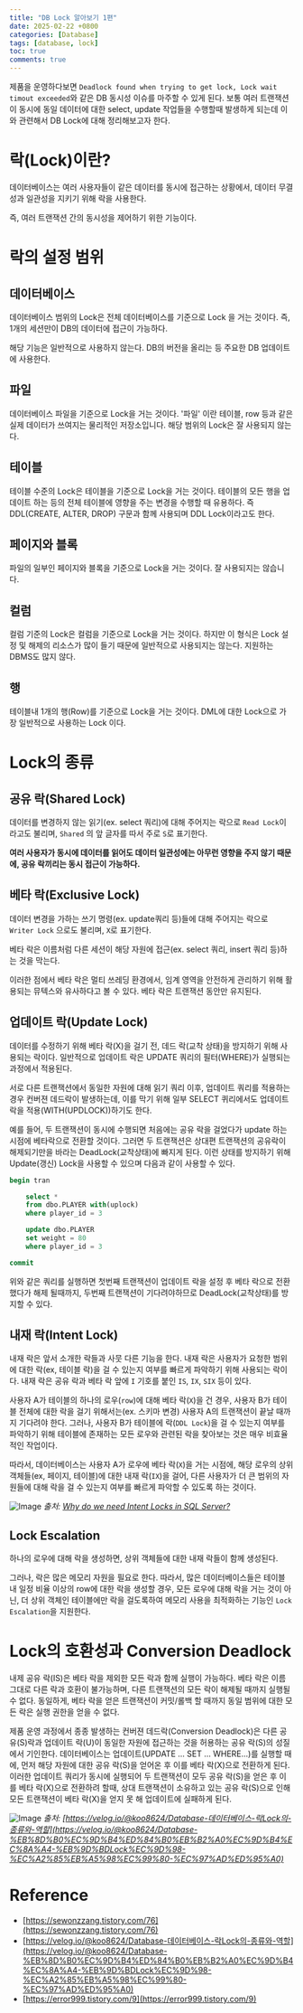 ```yaml
---
title: "DB Lock 알아보기 1편"
date: 2025-02-22 +0800
categories: [Database]
tags: [database, lock]
toc: true
comments: true
---
```


제품을 운영하다보면 `Deadlock found when trying to get lock, Lock wait timout exceeded`와 같은 DB 동시성 이슈를 마주할 수 있게 된다. 보통 여러 트랜잭션이 동시에 동일 데이터에 대한 select, update 작업들을 수행할때 발생하게 되는데 이와 관련해서 DB Lock에 대해 정리해보고자 한다.

# 락(Lock)이란?
데이터베이스는 여러 사용자들이 같은 데이터를 동시에 접근하는 상황에서, 데이터 무결성과 일관성을 지키기 위해 락을 사용한다.

즉, 여러 트랜잭션 간의 동시성을 제어하기 위한 기능이다.

# 락의 설정 범위

## 데이터베이스
데이터베이스 범위의 Lock은 전체 데이터베이스를 기준으로 Lock 을 거는 것이다. 즉, 1개의 세션만이 DB의 데이터에 접근이 가능하다. 

해당 기능은 일반적으로 사용하지 않는다. DB의 버전을 올리는 등 주요한 DB 업데이트에 사용한다.

## 파일
데이터베이스 파일을 기준으로 Lock을 거는 것이다. '파일' 이란 테이블, row 등과 같은 실제 데이터가 쓰여지는 물리적인 저장소입니다. 해당 범위의 Lock은 잘 사용되지 않는다.

## 테이블
테이블 수준의 Lock은 테이블을 기준으로 Lock을 거는 것이다. 테이블의 모든 행을 업데이트 하는 등의 전체 테이블에 영향을 주는 변경을 수행할 때 유용하다. 즉 DDL(CREATE, ALTER, DROP) 구문과 함께 사용되며 DDL Lock이라고도 한다.

## 페이지와 블록
파일의 일부인 페이지와 블록을 기준으로 Lock을 거는 것이다. 잘 사용되지는 않습니다.

## 컬럼
컬럼 기준의 Lock은 컬럼을 기준으로 Lock을 거는 것이다. 하지만 이 형식은 Lock 설정 및 해제의 리소스가 많이 들기 때문에 일반적으로 사용되지는 않는다. 지원하는 DBMS도 많지 않다.

## 행
테이블내 1개의 행(Row)를 기준으로 Lock을 거는 것이다. DML에 대한 Lock으로 가장 일반적으로 사용하는 Lock 이다.

# Lock의 종류

## 공유 락(Shared Lock)
데이터를 변경하지 않는 읽기(ex. select 쿼리)에 대해 주어지는 락으로 `Read Lock`이라고도 불리며, `Shared` 의 앞 글자를 따서 주로 `S`로 표기한다.

**여러 사용자가 동시에 데이터를 읽어도 데이터 일관성에는 아무런 영향을 주지 않기 때문에, 공유 락끼리는 동시 접근이 가능하다.**

## 베타 락(Exclusive Lock)
데이터 변경을 가하는 쓰기 명령(ex. update쿼리 등)들에 대해 주어지는 락으로 `Writer Lock` 으로도 불리며, `X`로 표기한다.

베타 락은 이름처럼 다른 세션이 해당 자원에 접근(ex. select 쿼리, insert 쿼리 등)하는 것을 막는다.

이러한 점에서 베타 락은 멀티 쓰레딩 환경에서, 임계 영역을 안전하게 관리하기 위해 활용되는 뮤텍스와 유사하다고 볼 수 있다. 베타 락은 트랜잭션 동안만 유지된다.

## 업데이트 락(Update Lock)
데이터를 수정하기 위해 베타 락(X)을 걸기 전, 데드 락(교착 상태)을 방지하기 위해 사용되는 락이다. 일반적으로 업데이트 락은 UPDATE 쿼리의 필터(WHERE)가 실행되는 과정에서 적용된다.

서로 다른 트랜잭션에서 동일한 자원에 대해 읽기 쿼리 이후, 업데이트 쿼리를 적용하는 경우 컨버젼 데드락이 발생하는데, 이를 막기 위해 일부 SELECT 퀴리에서도 업데이트 락을 적용(WITH(UPDLOCK))하기도 한다.

예를 들어, 두 트랜잭션이 동시에 수행되면 처음에는 공유 락을 걸었다가 update 하는 시점에 베타락으로 전환할 것이다. 그러면 두 트랜잭션은 상대편 트랜잭션의 공유락이 해제되기만을 바라는 DeadLock(교착상태)에 빠지게 된다. 이런 상태를 방지하기 위해 Update(갱신) Lock을 사용할 수 있으며 다음과 같이 사용할 수 있다.

```sql
begin tran

    select *
    from dbo.PLAYER with(uplock)
    where player_id = 3

    update dbo.PLAYER
    set weight = 80
    where player_id = 3

commit
```

위와 같은 쿼리를 실행하면 첫번째 트랜잭션이 업데이트 락을 설정 후 베타 락으로 전환했다가 해제 될때까지, 두번째 트랜잭션이 기다려야하므로 DeadLock(교착상태)를 방지할 수 있다.

## 내재 락(Intent Lock)
내재 락은 앞서 소개한 락들과 사뭇 다른 기능을 한다. 내재 락은 사용자가 요청한 범위에 대한 락(ex, 테이블 락)을 걸 수 있는지 여부를 빠르게 파악하기 위해 사용되는 락이다. 내재 락은 공유 락과 베타 락 앞에 `I` 기호를 붙인 `IS`, `IX`, `SIX` 등이 있다.

사용자 A가 테이블의 하나의 로우(`row`)에 대해 베타 락(`X`)을 건 경우, 사용자 B가 테이블 전체에 대한 락을 걸기 위해서는(ex. 스키마 변경) 사용자 A의 트랜잭션이 끝날 때까지 기다려야 한다. 그러나, 사용자 B가 테이블에 락(`DDL Lock`)을 걸 수 있는지 여부를 파악하기 위해 테이블에 존재하는 모든 로우와 관련된 락을 찾아보는 것은 매우 비효율적인 작업이다.

따라서, 데이터베이스는 사용자 A가 로우에 베타 락(`X`)을 거는 시점에, 해당 로우의 상위 객체들(ex, 페이지, 테이블)에 대한 내재 락(`IX`)을 걸어, 다른 사용자가 더 큰 범위의 자원들에 대해 락을 걸 수 있는지 여부를 빠르게 파악할 수 있도록 하는 것이다.

![Image](https://github.com/user-attachments/assets/7543589c-42a3-4a35-a455-42d3d4f32b54)
_출처: [Why do we need Intent Locks in SQL Server?](https://www.sqlpassion.at/archive/2016/05/16/why-do-we-need-intent-locks-in-sql-server/)_

## Lock Escalation
하나의 로우에 대해 락을 생성하면, 상위 객체들에 대한 내재 락들이 함께 생성된다.

그러나, 락은 많은 메모리 자원을 필요로 한다. 따라서, 많은 데이터베이스들은 테이블 내 일정 비율 이상의 row에 대한 락을 생성할 경우, 모든 로우에 대해 락을 거는 것이 아닌, 더 상위 객체인 테이블에만 락을 걸도록하여 메모리 사용을 최적화하는 기능인 `Lock Escalation`을 지원한다.

# Lock의 호환성과 Conversion Deadlock
내제 공유 락(IS)은 베타 락을 제외한 모든 락과 함께 실행이 가능하다. 베타 락은 이름 그대로 다른 락과 호환이 불가능하며, 다른 트랜잭션의 모든 락이 해제될 때까지 실행될 수 없다. 동일하게, 베타 락을 얻은 트랜잭션이 커밋/롤백 할 때까지 동일 범위에 대한 모든 락은 실행 권한을 얻을 수 없다.

제품 운영 과정에서 종종 발생하는 컨버젼 데드락(Conversion Deadlock)은 다른 공유(S)락과 업데이트 락(U)이 동일한 자원에 접근하는 것을 허용하는 공유 락(S)의 성질에서 기인한다. 데이터베이스는 업데이트(UPDATE ... SET ... WHERE...)를 실행할 때에, 먼저 해당 자원에 대한 공유 락(S)을 얻어온 후 이를 베타 락(X)으로 전환하게 된다. 이러한 업데이트 쿼리가 동시에 실행되어 두 트랜잭션이 모두 공유 락(S)을 얻은 후 이를 베타 락(X)으로 전환하려 할때, 상대 트랜잭션이 소유하고 있는 공유 락(S)으로 인해 모든 트랜잭션이 베타 락(X)을 얻지 못 해 업데이트에 실패하게 된다.

![Image](https://github.com/user-attachments/assets/174d90cb-c346-4c14-b37f-6a10d771dc0e)
_출처: [https://velog.io/@koo8624/Database-데이터베이스-락Lock의-종류와-역할](https://velog.io/@koo8624/Database-%EB%8D%B0%EC%9D%B4%ED%84%B0%EB%B2%A0%EC%9D%B4%EC%8A%A4-%EB%9D%BDLock%EC%9D%98-%EC%A2%85%EB%A5%98%EC%99%80-%EC%97%AD%ED%95%A0)_

# Reference
- [https://sewonzzang.tistory.com/76](https://sewonzzang.tistory.com/76)
- [https://velog.io/@koo8624/Database-데이터베이스-락Lock의-종류와-역할](https://velog.io/@koo8624/Database-%EB%8D%B0%EC%9D%B4%ED%84%B0%EB%B2%A0%EC%9D%B4%EC%8A%A4-%EB%9D%BDLock%EC%9D%98-%EC%A2%85%EB%A5%98%EC%99%80-%EC%97%AD%ED%95%A0)
- [https://error999.tistory.com/9](https://error999.tistory.com/9)